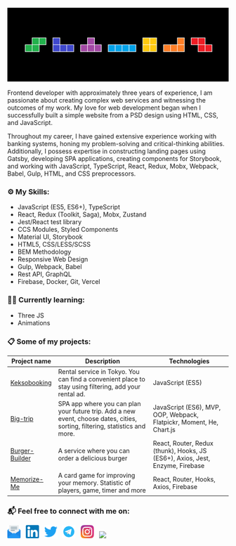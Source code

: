 <p align="center">
  <img src="https://github.com/bogdankuzzmin/bogdankuzzmin/blob/master/tetris.png?raw=true" width="auto" height="auto" alt="GitHub background" />
</p>


<p>Frontend developer with approximately three years of experience, I am passionate about creating complex web services and witnessing the outcomes of my work. My love for web development began when I successfully built a simple website from a PSD design using HTML, CSS, and JavaScript.</p>

<p>Throughout my career, I have gained extensive experience working with banking systems, honing my problem-solving and critical-thinking abilities. Additionally, I possess expertise in constructing landing pages using Gatsby, developing SPA applications, creating components for Storybook, and working with JavaScript, TypeScript, React, Redux, Mobx, Webpack, Babel, Gulp, HTML, and CSS preprocessors.</p>

### ⚙️ My Skills:

- JavaScript (ES5, ES6+), TypeScript
- React, Redux (Toolkit, Saga), Mobx, Zustand
- Jest/React test library
- CCS Modules, Styled Components 
- Material UI, Storybook
- HTML5, CSS/LESS/SCSS
- BEM Methodology
- Responsive Web Design
- Gulp, Webpack, Babel
- Rest API, GraphQL
- Firebase, Docker, Git, Vercel

### 👨‍💻 Currently learning:

- Three JS
- Animations

### 📋 Some of my projects:

| Project name | Description | Technologies |
| --- | --- | --- |
|[Keksobooking](https://github.com/bogdankuzzmin/582427-keksobooking-20) | Rental service in Tokyo. You can find a convenient place to stay using filtering, add your rental ad. | JavaScript (ES5) |
|[Big-trip](https://github.com/bogdankuzzmin/582427-big-trip-12) | SPA app where you can plan your future trip. Add a new event, choose dates, cities, sorting, filtering, statistics and more. | JavaScript (ES6), MVP, OOP, Webpack, Flatpickr, Moment, He, Chart.js |
|[Burger-Builder](https://github.com/bogdankuzzmin/burger-builder) | A service where you can order a delicious burger | React, Router, Redux (thunk), Hooks, JS (ES6+), Axios, Jest, Enzyme, Firebase |
|[Memorize-Me](https://github.com/bogdankuzzmin/memorize-me) | A card game for improving your memory. Statistic of players, game, timer and more | React, Router, Hooks, Axios, Firebase | 


### 📬 Feel free to connect with me on:

<a href="mailto:bogdankuzzmin@gmail.com"><img height="30" src="https://raw.githubusercontent.com/bogdankuzzmin/bogdankuzzmin/master/email.svg"></a>&nbsp;&nbsp;
<a href="https://www.linkedin.com/in/bogdankuzzmin/"><img height="30" src="https://raw.githubusercontent.com/bogdankuzzmin/bogdankuzzmin/master/linkedin.svg"></a>&nbsp;&nbsp;
<a href="https://twitter.com/bogdankuzzmin/"><img height="30" src="https://raw.githubusercontent.com/bogdankuzzmin/bogdankuzzmin/master/twitter.svg"></a>&nbsp;&nbsp;
<a href="https://t.me/bogdankuzzmin/"><img height="30" src="https://raw.githubusercontent.com/bogdankuzzmin/bogdankuzzmin/master/telegram.svg"></a>&nbsp;&nbsp;
<a href="https://www.instagram.com/bogdankuzzmin/"><img height="30" src="https://raw.githubusercontent.com/bogdankuzzmin/bogdankuzzmin/master/instagram.svg"></a>&nbsp;&nbsp;
<a href="https://www.codewars.com/users/bogdankuzzmin/"><img height="30" src="https://www.codewars.com/users/bogdankuzzmin/badges/micro"></a>

